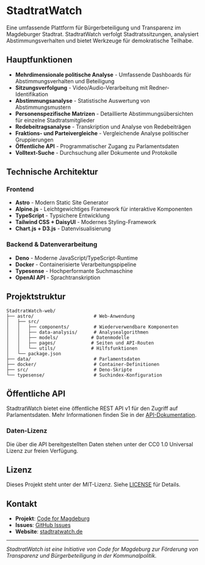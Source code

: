 # StadtratWatch

Eine umfassende Plattform für Bürgerbeteiligung und Transparenz im Magdeburger Stadtrat. StadtratWatch verfolgt Stadtratssitzungen, analysiert Abstimmungsverhalten und bietet Werkzeuge für demokratische Teilhabe.

## Hauptfunktionen

- **Mehrdimensionale politische Analyse** - Umfassende Dashboards für Abstimmungsverhalten und Beteiligung
- **Sitzungsverfolgung** - Video/Audio-Verarbeitung mit Redner-Identifikation
- **Abstimmungsanalyse** - Statistische Auswertung von Abstimmungsmustern
- **Personenspezifische Matrizen** - Detaillierte Abstimmungsübersichten für einzelne Stadtratsmitglieder
- **Redebeitragsanalyse** - Transkription und Analyse von Redebeiträgen
- **Fraktions- und Parteivergleiche** - Vergleichende Analyse politischer Gruppierungen
- **Öffentliche API** - Programmatischer Zugang zu Parlamentsdaten
- **Volltext-Suche** - Durchsuchung aller Dokumente und Protokolle

## Technische Architektur

### Frontend
- **Astro** - Modern Static Site Generator
- **Alpine.js** - Leichtgewichtiges Framework für interaktive Komponenten
- **TypeScript** - Typsichere Entwicklung
- **Tailwind CSS + DaisyUI** - Modernes Styling-Framework
- **Chart.js + D3.js** - Datenvisualisierung

### Backend & Datenverarbeitung
- **Deno** - Moderne JavaScript/TypeScript-Runtime
- **Docker** - Containerisierte Verarbeitungspipeline
- **Typesense** - Hochperformante Suchmaschine
- **OpenAI API** - Sprachtranskription

## Projektstruktur

```
StadtratWatch-web/
├── astro/                      # Web-Anwendung
│   ├── src/
│   │   ├── components/         # Wiederverwendbare Komponenten
│   │   ├── data-analysis/      # Analysealgorithmen
│   │   ├── models/            # Datenmodelle
│   │   ├── pages/             # Seiten und API-Routen
│   │   └── utils/             # Hilfsfunktionen
│   └── package.json
├── data/                       # Parlamentsdaten
├── docker/                     # Container-Definitionen
├── src/                        # Deno-Skripte
└── typesense/                  # Suchindex-Konfiguration
```

## Öffentliche API

StadtratWatch bietet eine öffentliche REST API v1 für den Zugriff auf Parlamentsdaten. Mehr Informationen finden Sie in der [API-Dokumentation](./astro/src/pages/api/v1/README.md).

### Daten-Lizenz

Die über die API bereitgestellten Daten stehen unter der CC0 1.0 Universal Lizenz zur freien Verfügung.


## Lizenz

Dieses Projekt steht unter der MIT-Lizenz. Siehe [LICENSE](LICENSE) für Details.

## Kontakt

- **Projekt**: [Code for Magdeburg](https://codefor.de/magdeburg/)
- **Issues**: [GitHub Issues](https://github.com/CodeForMD/StadtratWatch-web/issues)
- **Website**: [stadtratwatch.de](https://stadtratwatch.de)

---

*StadtratWatch ist eine Initiative von Code for Magdeburg zur Förderung von Transparenz und Bürgerbeteiligung in der Kommunalpolitik.*
